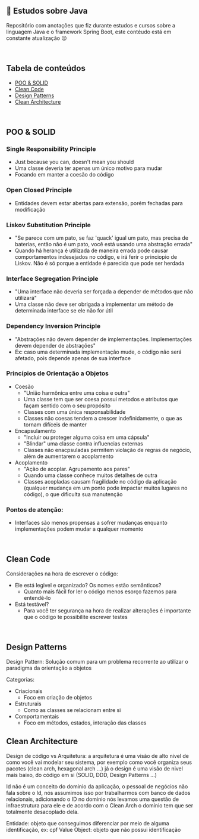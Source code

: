 ## 📓  Estudos sobre Java
Repositório com anotações que fiz durante estudos e cursos sobre a linguagem Java e o framework Spring Boot, este contéudo está em constante atualização 😜

<br>

## Tabela de conteúdos
- [POO & SOLID](#poo-&-solid)
- [Clean Code](#clean-code)
- [Design Patterns](#design-patterns)
- [Clean Architecture](#clean-architecture)

<br>

## POO & SOLID
### Single Responsibility Principle
- Just because you can, doesn't mean you should
- Uma classe deveria ter apenas um único motivo para mudar
- Focando em manter a coesão do código
###  Open Closed Principle
- Entidades devem estar abertas para extensão, porém fechadas para modificação
### Liskov Substitution Principle
- "Se parece com um pato, se faz 'quack' igual um pato, mas precisa de baterias, então não é um pato, você está usando uma abstração errada"
- Quando há herança é utilizada de maneira errada pode causar comportamentos indesejados no código, e irá ferir o princiopio de Liskov. Não é só porque a entidade é parecida que pode ser herdada
### Interface Segregation Principle
- "Uma interface não deveria ser forçada a depender de métodos que não utilizará"
- Uma classe não deve ser obrigada a implementar um método de determinada interface se ele não for útil
### Dependency Inversion Principle
- "Abstrações não devem depender de implementações. Implementações devem depender de abstrações"
- Ex: caso uma determinada implementação mude, o código não será afetado, pois depende apenas de sua interface

### Princípios de Orientação a Objetos
- Coesão 
	- "União harmônica entre uma coisa e outra"
	- Uma classe tem que ser coesa possui metodos e atributos que façam sentido com o seu propósito
	- Classes com uma única responsabilidade
	- Classes não coesas tendem a crescer indefinidamente, o que as tornam difíceis de manter
- Encapsulamento
	- "Incluir ou proteger alguma coisa em uma cápsula"
	- "Blindar" uma classe contra influencias externas
	- Classes não enacpsuladas permitem violação de regras de negócio, além de aumentarem o acoplamento
- Acoplamento
	- "Ação de acoplar. Agrupamento aos pares"
	- Quando uma classe conhece muitos detalhes de outra
	- Classes acopladas causam fragilidade no código da aplicação (qualquer mudança em um ponto pode impactar muitos lugares no código), o que dificulta sua manutenção

### Pontos de atenção:
-  Interfaces são menos propensas a sofrer mudanças enquanto implementações podem mudar a qualquer momento

<br>

## Clean Code
Considerações na hora de escrever o código:
- Ele está legivel e organizado? Os nomes estão semânticos?
	- Quanto mais fácil for ler o código menos esorço fazemos para entendê-lo
- Está testável?
	- Para você ter segurança na hora de realizar alterações é importante que o código te possibilite escrever testes

<br>

## Design Patterns
Design Pattern: Solução comum para um problema recorrente ao utilizar o paradigma da orientação a objetos

Categorias:
- Criacionais
	- Foco em criação de objetos
- Estruturais
	- Como as classes se relacionam entre si
- Comportamentais
	- Foco em métodos, estados, interação das classes

## Clean Architecture
Design de código vs Arquitetura: a arquitetura é uma visão de alto nivel de como você vai modelar seu sistema, por exemplo como você organiza seus pacotes (clean arch, hexagonal arch ...) já o design é uma visão de nivel mais baixo, do código em si (SOLID, DDD, Design Patterns ...)

Id não é um conceito do dominio da aplicação, o pessoal de negócios não fala sobre o Id, nós assumimos isso por trabalharmos com banco de dados relacionais, adicionando o ID no dominio nós levamos uma questão de infraestrutura para ele e de acordo com o Clean Arch o dominio tem que ser totalmente desacoplado dela.

Entidade: objeto que conseguimos diferenciar por meio de alguma identificação, ex: cpf
Value Object: objeto que não possui identificação 
